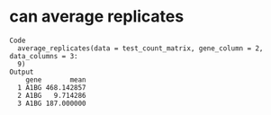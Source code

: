 # can average replicates

    Code
      average_replicates(data = test_count_matrix, gene_column = 2, data_columns = 3:
      9)
    Output
        gene       mean
      1 A1BG 468.142857
      2 A1BG   9.714286
      3 A1BG 187.000000

